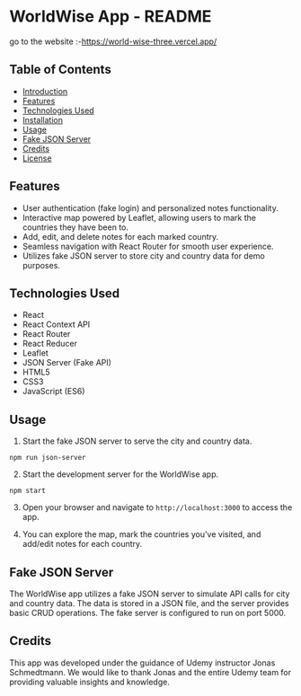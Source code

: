 # WorldWise App - README

go to the website :-https://world-wise-three.vercel.app/

## Table of Contents

- [Introduction](#introduction)
- [Features](#features)
- [Technologies Used](#technologies-used)
- [Installation](#installation)
- [Usage](#usage)
- [Fake JSON Server](#fake-json-server)
- [Credits](#credits)
- [License](#license)

## Features

- User authentication (fake login) and personalized notes functionality.
- Interactive map powered by Leaflet, allowing users to mark the countries they have been to.
- Add, edit, and delete notes for each marked country.
- Seamless navigation with React Router for smooth user experience.
- Utilizes fake JSON server to store city and country data for demo purposes.

## Technologies Used

- React
- React Context API
- React Router
- React Reducer
- Leaflet
- JSON Server (Fake API)
- HTML5
- CSS3
- JavaScript (ES6)

## Usage

1. Start the fake JSON server to serve the city and country data.

```
npm run json-server
```

2. Start the development server for the WorldWise app.

```
npm start
```

3. Open your browser and navigate to `http://localhost:3000` to access the app.

4. You can explore the map, mark the countries you've visited, and add/edit notes for each country.

## Fake JSON Server

The WorldWise app utilizes a fake JSON server to simulate API calls for city and country data. The data is stored in a JSON file, and the server provides basic CRUD operations. The fake server is configured to run on port 5000.

## Credits

This app was developed under the guidance of Udemy instructor Jonas Schmedtmann. We would like to thank Jonas and the entire Udemy team for providing valuable insights and knowledge.
